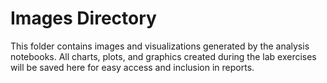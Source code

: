# Images Directory

This folder contains images and visualizations generated by the analysis notebooks. All charts, plots, and graphics created during the lab exercises will be saved here for easy access and inclusion in reports.
